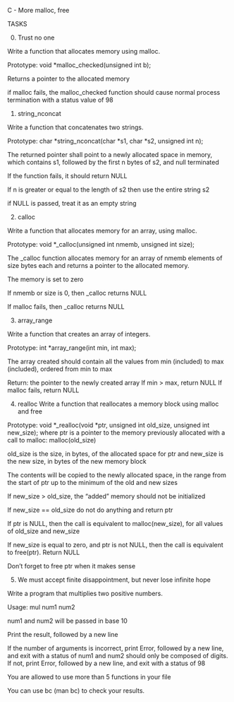 C - More malloc, free

		

TASKS

		

0. Trust no one

		

Write a function that allocates memory using malloc.

		



		

Prototype: void *malloc_checked(unsigned int b);

		



		

Returns a pointer to the allocated memory

		



		

if malloc fails, the malloc_checked function should cause normal process termination with a status value of 98

		



		

1. string_nconcat

		

Write a function that concatenates two strings.

		



		

Prototype: char *string_nconcat(char *s1, char *s2, unsigned int n);

		



		

The returned pointer shall point to a newly allocated space in memory, which contains s1, followed by the first n bytes of s2, and null terminated

		



		

If the function fails, it should return NULL

		



		

If n is greater or equal to the length of s2 then use the entire string s2

		



		

if NULL is passed, treat it as an empty string

		



		

2. calloc

		

Write a function that allocates memory for an array, using malloc.

		



		

Prototype: void *_calloc(unsigned int nmemb, unsigned int size);

		



		

The _calloc function allocates memory for an array of nmemb elements of size bytes each and returns a pointer to the allocated memory.

		



		

The memory is set to zero

		



		

If nmemb or size is 0, then _calloc returns NULL

		



		

If malloc fails, then _calloc returns NULL

		



		

3. array_range

		

Write a function that creates an array of integers.

		



		

Prototype: int *array_range(int min, int max);

		



		

The array created should contain all the values from min (included) to max (included), ordered from min to max


Return: the pointer to the newly created array
If min > max, return NULL
If malloc fails, return NULL	

4. realloc
Write a function that reallocates a memory block using malloc and free

Prototype: void *_realloc(void *ptr, unsigned int old_size, unsigned int new_size);
where ptr is a pointer to the memory previously allocated with a call to malloc: malloc(old_size)

old_size is the size, in bytes, of the allocated space for ptr and new_size is the new size, in bytes of the new memory block

The contents will be copied to the newly allocated space, in the range from the start of ptr up to the minimum of the old and new sizes

If new_size > old_size, the “added” memory should not be initialized

If new_size == old_size do not do anything and return ptr		

If ptr is NULL, then the call is equivalent to malloc(new_size), for all values of old_size and new_size

If new_size is equal to zero, and ptr is not NULL, then the call is equivalent to free(ptr). Return NULL

Don’t forget to free ptr when it makes sense

5. We must accept finite disappointment, but never lose infinite hope

Write a program that multiplies two positive numbers.

Usage: mul num1 num2

num1 and num2 will be passed in base 10

Print the result, followed by a new line

If the number of arguments is incorrect, print Error, followed by a new line, and exit with a status of
num1 and num2 should only be composed of digits. If not, print Error, followed by a new line, and exit with a status of 98

You are allowed to use more than 5 functions in your file

You can use bc (man bc) to check your results.
